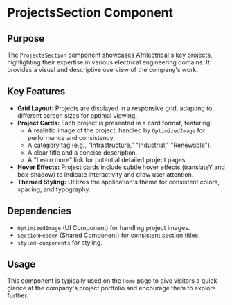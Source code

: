 # ProjectsSection Component

## Purpose
The `ProjectsSection` component showcases Afrilectrical's key projects, highlighting their expertise in various electrical engineering domains. It provides a visual and descriptive overview of the company's work.

## Key Features
- **Grid Layout:** Projects are displayed in a responsive grid, adapting to different screen sizes for optimal viewing.
- **Project Cards:** Each project is presented in a card format, featuring:
    - A realistic image of the project, handled by `OptimizedImage` for performance and consistency.
    - A category tag (e.g., "Infrastructure," "Industrial," "Renewable").
    - A clear title and a concise description.
    - A "Learn more" link for potential detailed project pages.
- **Hover Effects:** Project cards include subtle hover effects (translateY and box-shadow) to indicate interactivity and draw user attention.
- **Themed Styling:** Utilizes the application's theme for consistent colors, spacing, and typography.

## Dependencies
- `OptimizedImage` (UI Component) for handling project images.
- `SectionHeader` (Shared Component) for consistent section titles.
- `styled-components` for styling.

## Usage
This component is typically used on the `Home` page to give visitors a quick glance at the company's project portfolio and encourage them to explore further.